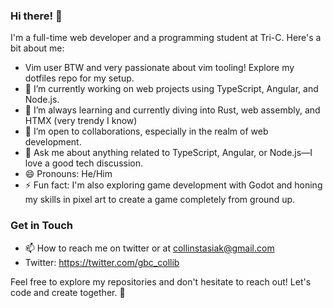 ### Hi there! 👋

I'm a full-time web developer and a programming student at Tri-C. Here's a bit about me:

- Vim user BTW and very passionate about vim tooling! Explore my dotfiles repo for my setup.
- 🔭 I’m currently working on web projects using TypeScript, Angular, and Node.js.
- 🌱 I’m always learning and currently diving into Rust, web assembly, and HTMX (very trendy I know)
- 👯 I’m open to collaborations, especially in the realm of web development.
- 💬 Ask me about anything related to TypeScript, Angular, or Node.js—I love a good tech discussion.
- 😄 Pronouns: He/Him
- ⚡ Fun fact: I'm also exploring game development with Godot and honing my skills in pixel art to create a game completely from ground up.

### Get in Touch

- 📫 How to reach me on twitter or at collinstasiak@gmail.com
- Twitter: https://twitter.com/gbc_collib

Feel free to explore my repositories and don't hesitate to reach out! Let's code and create together. 🚀
